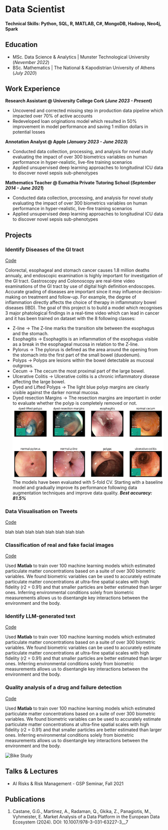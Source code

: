 # Data Scientist

#### Technical Skills: Python, SQL, R, MATLAB, C#, MongoDB, Hadoop, Neo4j, Spark

## Education
- MSc. Data Science & Analytics	| Munster Technological University (_Nevember 2022_)	 			        		
- BSc. Mathematics | The National & Kapodistrian University of Athens (_July 2020_)

## Work Experience
**Research Assistant @ University College Cork (_June 2023 - Present_)**
- Uncovered and corrected missing step in production data pipeline which impacted over 70% of active accounts
- Redeveloped loan originations model which resulted in 50% improvement in model performance and saving 1 million dollars in potential losses

**Annotation Analyst @ Apple (_January 2023 - June 2023_)**
- Conducted data collection, processing, and analysis for novel study evaluating the impact of over 300 biometrics variables on human performance in hyper-realistic, live-fire training scenarios
- Applied unsupervised deep learning approaches to longitudinal ICU data to discover novel sepsis sub-phenotypes

**Mathematics Teacher @ Eumathia Private Tutoring School (_September 2014 - June 2021_)**
- Conducted data collection, processing, and analysis for novel study evaluating the impact of over 300 biometrics variables on human performance in hyper-realistic, live-fire training scenarios
- Applied unsupervised deep learning approaches to longitudinal ICU data to discover novel sepsis sub-phenotypes

## Projects
### Identify Diseases of the GI tract
[Code](https://github.com/DimBik/DimBik/blob/main/Projects/Classifying%208%20Different%20types%20of%20cancer%20with%20CNN.ipynb)

Colorectal, esophageal and stomach cancer causes 1.8 million deaths annualy, and endoscopic examination is highly important for investigation of the GI tract. Gastroscopy and Colonoscopy are real-time video examinations of the GI tract by use of digital high definition endoscopes. Accurate grading of diseases are important since it may influence decision-making on treatment and follow-up. For example, the degree of inflammation directly affects the choice of therapy in inflammatory bowel diseases (IBD). The goal of this project is to build a model which recognises 3 major phatological findings in a real-time video which can lead in cancer and it has been trained on dataset with the 8 following classes:

- Z-line -> The Z-line marks the transition site between the esophagus and the stomach.
- Esophagitis -> Esophagitis is an inflammation of the esophagus visible as a break in the esophageal mucosa in relation to the Z-line.
- Pylorus -> The pylorus is defined as the area around the opening from the stomach into the first part of the small bowel (duodenum).
- Polyps -> Polyps are lesions within the bowel detectable as mucosal outgrows.
- Cecum -> The cecum the most proximal part of the large bowel.
- Ulcerative Colitis -> Ulcerative colitis is a chronic inflammatory disease affecting the large bowel.
- Dyed and Lifted Polyps -> The light blue polyp margins are clearly visible against the darker normal mucosa.
- Dyed resection Margins -> The resection margins are important in order to evaluate whether the polyp is completely removed or not.
![EEG Band Discovery](/photos/output.png)
The models have been evaluated with 5-fold CV. Starting with a baseline model and gradually improve its performance following data augmentation techniques and improve data quality.
**_Best accuracy: 81.5%_**


### Data Visualisation on Tweets
[Code](https://www.mdpi.com/1424-8220/22/11/4240)

blah blah blah blah blah blah blah blah

### Classification of real and fake facial images
[Code](https://www.mdpi.com/1424-8220/22/11/4240)

Used **Matlab** to train over 100 machine learning models which estimated particulate matter concentrations based on a suite of over 300 biometric variables. We found biometric variables can be used to accurately estimate particulate matter concentrations at ultra-fine spatial scales with high fidelity (r2 = 0.91) and that smaller particles are better estimated than larger ones. Inferring environmental conditions solely from biometric measurements allows us to disentangle key interactions between the environment and the body.

### Identify LLM-generated text
[Code](https://www.mdpi.com/1424-8220/22/11/4240)

Used **Matlab** to train over 100 machine learning models which estimated particulate matter concentrations based on a suite of over 300 biometric variables. We found biometric variables can be used to accurately estimate particulate matter concentrations at ultra-fine spatial scales with high fidelity (r2 = 0.91) and that smaller particles are better estimated than larger ones. Inferring environmental conditions solely from biometric measurements allows us to disentangle key interactions between the environment and the body.

### Quality analysis of a drug and failure detection
[Code](https://www.mdpi.com/1424-8220/22/11/4240)

Used **Matlab** to train over 100 machine learning models which estimated particulate matter concentrations based on a suite of over 300 biometric variables. We found biometric variables can be used to accurately estimate particulate matter concentrations at ultra-fine spatial scales with high fidelity (r2 = 0.91) and that smaller particles are better estimated than larger ones. Inferring environmental conditions solely from biometric measurements allows us to disentangle key interactions between the environment and the body.

![Bike Study](/assets/img/bike_study.jpeg)

## Talks & Lectures
- AI Risks & Risk Management - GSP Seminar, Fall 2021

## Publications
1. Castane, G.G., Martinez, A., Radaman, Q., Gkika, Z., Panagiotis, M., Vyhmeister, E. Market Analysis of a Data Platform in the European Data Ecosystem (2024). DOI: 10.1007/978-3-031-63227-3__7
